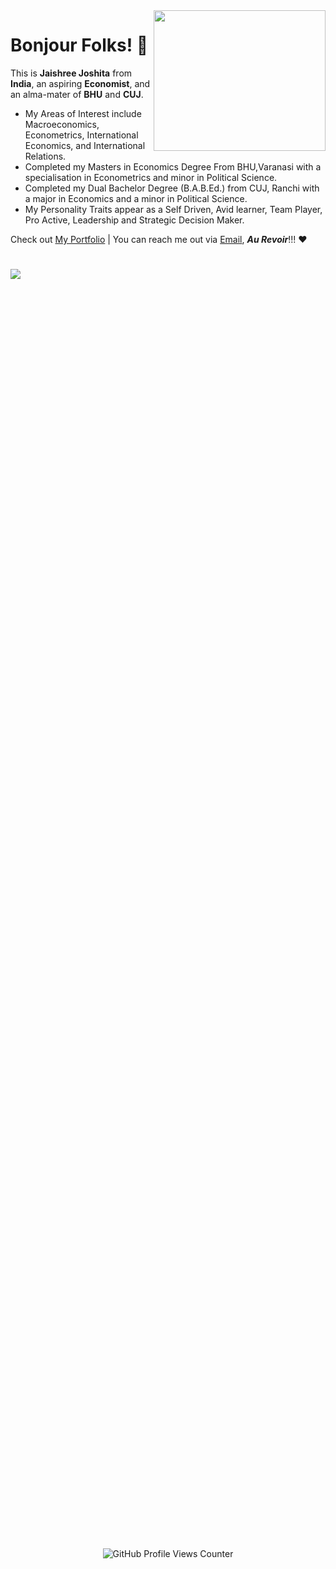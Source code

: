<img align="right" width="275" height="225" src="https://github.com/JaishreeJoshita/JaishreeJoshita/blob/0239f95ed26c53fd7d401736229d555e5c2e76bc/working%20gif.gif">

# Bonjour Folks! 👋
This is **Jaishree Joshita** from **India**, an aspiring **Economist**, and an alma-mater of **BHU** and **CUJ**.
- My Areas of Interest include Macroeconomics, Econometrics, International Economics, and International Relations.
- Completed my Masters in Economics Degree From BHU,Varanasi with a specialisation in Econometrics and minor in Political Science.
- Completed my Dual Bachelor Degree (B.A.B.Ed.) from CUJ, Ranchi with a major in Economics and a minor in Political Science.
- My Personality Traits appear as a Self Driven, Avid learner, Team Player, Pro Active, Leadership and Strategic Decision Maker.

Check out [My Portfolio](https://jaishreejoshita.github.io) | You can reach me out via [Email](jaishreejoshita@gmail.com), ***Au Revoir***!!! ❤️

#

![](https://komarev.com/ghpvc/?username=jaishreejoshita&color=ff69b4)

#
<html>
  <head>
    <title>My GitHub Profile</title>
  </head>
  <body>
    <div style="display: flex; justify-content: center; align-items: center; height: 100vh;">
      <img src="https://komarev.com/ghpvc/?username=jaishreejoshita&color=ff69b4" alt="GitHub Profile Views Counter">
    </div>
  </body>
</html>

#

<html>
  <head>
    <title>My GitHub Profile</title>
    <style>
      .container {
        display: flex;
        justify-content: center;
        align-items: center;
        height: 100vh;
      }

      img {
        margin: auto;
      }
    </style>
  </head>
  <body>
    <div class="container">
      <img src="https://komarev.com/ghpvc/?username=jaishreejoshita&color=ff69b4" alt="GitHub Profile Views Counter">
    </div>
  </body>
</html>




                                          
 

